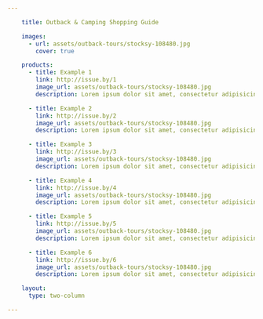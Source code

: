 ```yaml
---

    title: Outback & Camping Shopping Guide

    images:
      - url: assets/outback-tours/stocksy-108480.jpg
        cover: true

    products:
      - title: Example 1
        link: http://issue.by/1
        image_url: assets/outback-tours/stocksy-108480.jpg
        description: Lorem ipsum dolor sit amet, consectetur adipisicing elit. Doloremque, magnam harum reiciendis earum omnis ab optio nostrum in delectus ipsum impedit facere quisquam alias molestiae repudiandae doloribus, laborum autem consequuntur!

      - title: Example 2
        link: http://issue.by/2
        image_url: assets/outback-tours/stocksy-108480.jpg
        description: Lorem ipsum dolor sit amet, consectetur adipisicing elit. Doloremque, magnam harum reiciendis earum omnis ab optio nostrum in delectus ipsum impedit facere quisquam alias molestiae repudiandae doloribus, laborum autem consequuntur!

      - title: Example 3
        link: http://issue.by/3
        image_url: assets/outback-tours/stocksy-108480.jpg
        description: Lorem ipsum dolor sit amet, consectetur adipisicing elit. Doloremque, magnam harum reiciendis earum omnis ab optio nostrum in delectus ipsum impedit facere quisquam alias molestiae repudiandae doloribus, laborum autem consequuntur!

      - title: Example 4
        link: http://issue.by/4
        image_url: assets/outback-tours/stocksy-108480.jpg
        description: Lorem ipsum dolor sit amet, consectetur adipisicing elit. Doloremque, magnam harum reiciendis earum omnis ab optio nostrum in delectus ipsum impedit facere quisquam alias molestiae repudiandae doloribus, laborum autem consequuntur!

      - title: Example 5
        link: http://issue.by/5
        image_url: assets/outback-tours/stocksy-108480.jpg
        description: Lorem ipsum dolor sit amet, consectetur adipisicing elit. Doloremque, magnam harum reiciendis earum omnis ab optio nostrum in delectus ipsum impedit facere quisquam alias molestiae repudiandae doloribus, laborum autem consequuntur!

      - title: Example 6
        link: http://issue.by/6
        image_url: assets/outback-tours/stocksy-108480.jpg
        description: Lorem ipsum dolor sit amet, consectetur adipisicing elit. Doloremque, magnam harum reiciendis earum omnis ab optio nostrum in delectus ipsum impedit facere quisquam alias molestiae repudiandae doloribus, laborum autem consequuntur!

    layout:
      type: two-column

---
```


